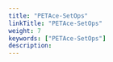 ```yaml
---
title: "PETAce-SetOps"
linkTitle: "PETAce-SetOps"
weight: 7
keywords: ["PETAce-SetOps"]
description:
---
```




